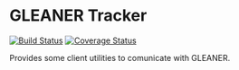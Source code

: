 GLEANER Tracker
====

[![Build Status](https://travis-ci.org/e-ucm/rage-analytics-tracker.svg)](https://travis-ci.org/e-ucm/rage-analytics-tracker) [![Coverage Status](https://coveralls.io/repos/e-ucm/rage-analytics-tracker/badge.svg?branch=master&service=github)](https://coveralls.io/github/e-ucm/rage-analytics-tracker?branch=master)

Provides some client utilities to comunicate with GLEANER.
